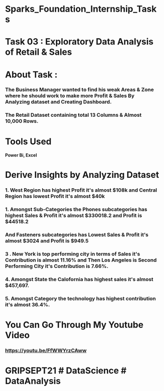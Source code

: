 # Sparks_Foundation_Internship_Tasks

# Task 03 : Exploratory Data Analysis of Retail & Sales

# About Task :
### The Business Manager wanted to find his weak Areas & Zone where he should work to make more Profit & Sales By Analyzing dataset and Creating Dashboard.
### The Retail Dataset containing total 13 Columns &  Almost 10,000 Rows.

# Tools Used
#### Power Bi, Excel

# Derive Insights by Analyzing Dataset
### 1. West Region has highest Profit it's almost $108k and Central Region has lowest Profit it's almost $40k
### 1. Amongst Sub-Categories the Phones subcategories  has highest Sales & Profit it's almost $330018.2 and Profit is $44518.2 
### And Fasteners subcategories  has Lowest Sales & Profit it's almost $3024 and Profit is $949.5 
### 3 . New York is top performing city in terms of Sales it's Contribution is almost 11.16% and Then Los Angeles is Second Performing City it's Contribution is 7.66%.
### 4. Amongst State the Calofornia has highest sales it's almost $457,697.
### 5. Amongst Category the technology has highest contribution it's almost 36.4%.

# You Can Go Through My Youtube Video
### https://youtu.be/FfWWYrzCAww

# GRIPSEPT21 # DataScience # DataAnalysis
